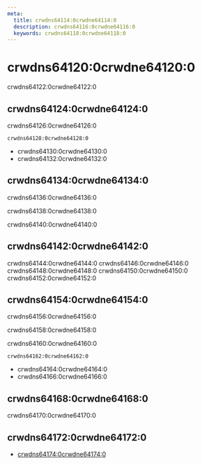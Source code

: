 ```yaml
---
meta:
  title: crwdns64114:0crwdne64114:0
  description: crwdns64116:0crwdne64116:0
  keywords: crwdns64118:0crwdne64118:0
---
```


# crwdns64120:0crwdne64120:0
crwdns64122:0crwdne64122:0

<entry-ad />

## crwdns64124:0crwdne64124:0
crwdns64126:0crwdne64126:0

`crwdns64128:0crwdne64128:0`
- crwdns64130:0crwdne64130:0
- crwdns64132:0crwdne64132:0


## crwdns64134:0crwdne64134:0
crwdns64136:0crwdne64136:0

  crwdns64138:0crwdne64138:0

  crwdns64140:0crwdne64140:0

## crwdns64142:0crwdne64142:0
crwdns64144:0crwdne64144:0
<alert type="success">crwdns64146:0crwdne64146:0</alert>
<alert type="info">crwdns64148:0crwdne64148:0</alert>
<alert type="warning">crwdns64150:0crwdne64150:0</alert>
<alert type="error">crwdns64152:0crwdne64152:0</alert>

## crwdns64154:0crwdne64154:0
crwdns64156:0crwdne64156:0

  crwdns64158:0crwdne64158:0

  crwdns64160:0crwdne64160:0

  `crwdns64162:0crwdne64162:0`
  - crwdns64164:0crwdne64164:0
  - crwdns64166:0crwdne64166:0

## crwdns64168:0crwdne64168:0
crwdns64170:0crwdne64170:0

## crwdns64172:0crwdne64172:0
  - [crwdns64174:0crwdne64174:0]()

<doc-footer />
